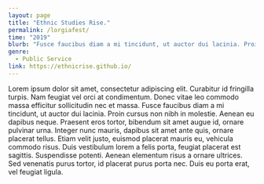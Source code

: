 ```yaml
---
layout: page
title: "Ethnic Studies Rise."
permalink: /lorgiafest/
time: "2019"
blurb: "Fusce faucibus diam a mi tincidunt, ut auctor dui lacinia. Proin cursus non nibh in molestie. Aenean eu dapibus neque."
genre:
  - Public Service
link: https://ethnicrise.github.io/
---
```



Lorem ipsum dolor sit amet, consectetur adipiscing elit. Curabitur id fringilla turpis. Nam feugiat vel orci at condimentum. Donec vitae leo commodo massa efficitur sollicitudin nec et massa. Fusce faucibus diam a mi tincidunt, ut auctor dui lacinia. Proin cursus non nibh in molestie. Aenean eu dapibus neque. Praesent eros tortor, bibendum sit amet augue id, ornare pulvinar urna. Integer nunc mauris, dapibus sit amet ante quis, ornare placerat tellus. Etiam velit justo, euismod placerat mauris eu, vehicula commodo risus. Duis vestibulum lorem a felis porta, feugiat placerat est sagittis. Suspendisse potenti. Aenean elementum risus a ornare ultrices. Sed venenatis purus tortor, id placerat purus porta nec. Duis eu porta erat, vel feugiat ligula.